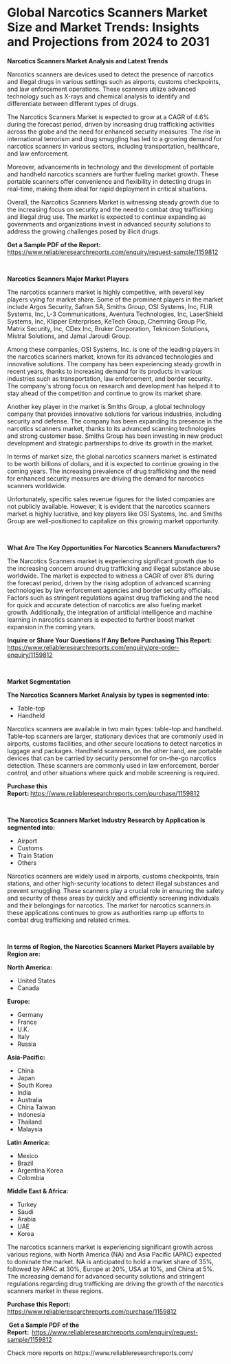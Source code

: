 <p><h1>Global Narcotics Scanners Market Size and Market Trends: Insights and Projections from 2024 to 2031</h1></p><p><strong>Narcotics Scanners Market Analysis and Latest Trends</strong></p>
<p><p>Narcotics scanners are devices used to detect the presence of narcotics and illegal drugs in various settings such as airports, customs checkpoints, and law enforcement operations. These scanners utilize advanced technology such as X-rays and chemical analysis to identify and differentiate between different types of drugs.</p><p>The Narcotics Scanners Market is expected to grow at a CAGR of 4.6% during the forecast period, driven by increasing drug trafficking activities across the globe and the need for enhanced security measures. The rise in international terrorism and drug smuggling has led to a growing demand for narcotics scanners in various sectors, including transportation, healthcare, and law enforcement.</p><p>Moreover, advancements in technology and the development of portable and handheld narcotics scanners are further fueling market growth. These portable scanners offer convenience and flexibility in detecting drugs in real-time, making them ideal for rapid deployment in critical situations.</p><p>Overall, the Narcotics Scanners Market is witnessing steady growth due to the increasing focus on security and the need to combat drug trafficking and illegal drug use. The market is expected to continue expanding as governments and organizations invest in advanced security solutions to address the growing challenges posed by illicit drugs.</p></p>
<p><strong>Get a Sample PDF of the Report:&nbsp;</strong> <a href="https://www.reliableresearchreports.com/enquiry/request-sample/1159812">https://www.reliableresearchreports.com/enquiry/request-sample/1159812</a></p>
<p>&nbsp;</p>
<p><strong>Narcotics Scanners Major Market Players</strong></p>
<p><p>The narcotics scanners market is highly competitive, with several key players vying for market share. Some of the prominent players in the market include Argos Security, Safran SA, Smiths Group, OSI Systems, Inc, FLIR Systems, Inc, L-3 Communications, Aventura Technologies, Inc, LaserShield Systems, Inc, Klipper Enterprises, KeTech Group, Chemring Group Plc, Matrix Security, Inc, CDex Inc, Bruker Corporation, Teknicom Solutions, Mistral Solutions, and Jamal Jaroudi Group.</p><p>Among these companies, OSI Systems, Inc. is one of the leading players in the narcotics scanners market, known for its advanced technologies and innovative solutions. The company has been experiencing steady growth in recent years, thanks to increasing demand for its products in various industries such as transportation, law enforcement, and border security. The company's strong focus on research and development has helped it to stay ahead of the competition and continue to grow its market share.</p><p>Another key player in the market is Smiths Group, a global technology company that provides innovative solutions for various industries, including security and defense. The company has been expanding its presence in the narcotics scanners market, thanks to its advanced scanning technologies and strong customer base. Smiths Group has been investing in new product development and strategic partnerships to drive its growth in the market.</p><p>In terms of market size, the global narcotics scanners market is estimated to be worth billions of dollars, and it is expected to continue growing in the coming years. The increasing prevalence of drug trafficking and the need for enhanced security measures are driving the demand for narcotics scanners worldwide.</p><p>Unfortunately, specific sales revenue figures for the listed companies are not publicly available. However, it is evident that the narcotics scanners market is highly lucrative, and key players like OSI Systems, Inc. and Smiths Group are well-positioned to capitalize on this growing market opportunity.</p></p>
<p>&nbsp;</p>
<p><strong>What Are The Key Opportunities For Narcotics Scanners Manufacturers?</strong></p>
<p><p>The Narcotics Scanners market is experiencing significant growth due to the increasing concern around drug trafficking and illegal substance abuse worldwide. The market is expected to witness a CAGR of over 8% during the forecast period, driven by the rising adoption of advanced scanning technologies by law enforcement agencies and border security officials. Factors such as stringent regulations against drug trafficking and the need for quick and accurate detection of narcotics are also fueling market growth. Additionally, the integration of artificial intelligence and machine learning in narcotics scanners is expected to further boost market expansion in the coming years.</p></p>
<p><strong>Inquire or Share Your Questions If Any Before Purchasing This Report:</strong> <a href="https://www.reliableresearchreports.com/enquiry/pre-order-enquiry/1159812">https://www.reliableresearchreports.com/enquiry/pre-order-enquiry/1159812</a></p>
<p>&nbsp;</p>
<p><strong>Market Segmentation</strong></p>
<p><strong>The Narcotics Scanners Market Analysis by types is segmented into:</strong></p>
<p><ul><li>Table-top</li><li>Handheld</li></ul></p>
<p><p>Narcotics scanners are available in two main types: table-top and handheld. Table-top scanners are larger, stationary devices that are commonly used in airports, customs facilities, and other secure locations to detect narcotics in luggage and packages. Handheld scanners, on the other hand, are portable devices that can be carried by security personnel for on-the-go narcotics detection. These scanners are commonly used in law enforcement, border control, and other situations where quick and mobile screening is required.</p></p>
<p><strong>Purchase this Report:&nbsp;</strong><a href="https://www.reliableresearchreports.com/purchase/1159812">https://www.reliableresearchreports.com/purchase/1159812</a></p>
<p>&nbsp;</p>
<p><strong>The Narcotics Scanners Market Industry Research by Application is segmented into:</strong></p>
<p><ul><li>Airport</li><li>Customs</li><li>Train Station</li><li>Others</li></ul></p>
<p><p>Narcotics scanners are widely used in airports, customs checkpoints, train stations, and other high-security locations to detect illegal substances and prevent smuggling. These scanners play a crucial role in ensuring the safety and security of these areas by quickly and efficiently screening individuals and their belongings for narcotics. The market for narcotics scanners in these applications continues to grow as authorities ramp up efforts to combat drug trafficking and related crimes.</p></p>
<p>&nbsp;</p>
<p><strong>In terms of Region, the Narcotics Scanners Market Players available by Region are:</strong></p>
<p>
    <p> <strong> North America: </strong>
        <ul>
            <li>United States</li>
            <li>Canada</li>
        </ul>
        </p> 
    <p> <strong> Europe: </strong>
        <ul>
            <li>Germany</li>
            <li>France</li>
            <li>U.K.</li>
            <li>Italy</li>
            <li>Russia</li>
        </ul>
        </p> 
    <p> <strong> Asia-Pacific: </strong>
        <ul>
            <li>China</li>
            <li>Japan</li>
            <li>South Korea</li>
            <li>India</li>
            <li>Australia</li>
            <li>China Taiwan</li>
            <li>Indonesia</li>
            <li>Thailand</li>
            <li>Malaysia</li>
        </ul>
        </p> 
    <p> <strong> Latin America: </strong>
        <ul>
            <li>Mexico</li>
            <li>Brazil</li>
            <li>Argentina Korea</li>
            <li>Colombia</li>
        </ul>
        </p> 
    <p> <strong> Middle East & Africa: </strong>
        <ul>
            <li>Turkey</li>
            <li>Saudi</li>
            <li>Arabia</li>
            <li>UAE</li>
            <li>Korea</li>
        </ul>
    </p>
    </p>
<p><p>The narcotics scanners market is experiencing significant growth across various regions, with North America (NA) and Asia Pacific (APAC) expected to dominate the market. NA is anticipated to hold a market share of 35%, followed by APAC at 30%, Europe at 20%, USA at 10%, and China at 5%. The increasing demand for advanced security solutions and stringent regulations regarding drug trafficking are driving the growth of the narcotics scanners market in these regions.</p></p>
<p><strong>Purchase this Report: </strong><a href="https://www.reliableresearchreports.com/purchase/1159812">https://www.reliableresearchreports.com/purchase/1159812</a></p>
<p>&nbsp;<strong>Get a Sample PDF of the Report:&nbsp;&nbsp;</strong><a href="https://www.reliableresearchreports.com/enquiry/request-sample/1159812">https://www.reliableresearchreports.com/enquiry/request-sample/1159812</a></p>
<p><strong></strong></p>
<p>Check more reports on https://www.reliableresearchreports.com/</p>